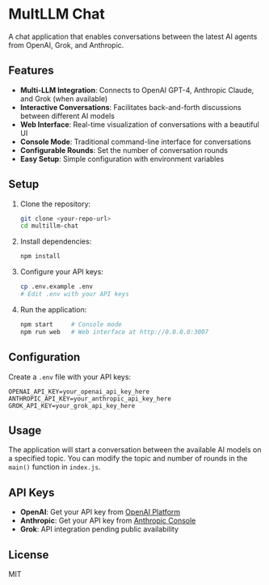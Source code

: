 # MultLLM Chat

A chat application that enables conversations between the latest AI agents from OpenAI, Grok, and Anthropic.

## Features

- **Multi-LLM Integration**: Connects to OpenAI GPT-4, Anthropic Claude, and Grok (when available)
- **Interactive Conversations**: Facilitates back-and-forth discussions between different AI models
- **Web Interface**: Real-time visualization of conversations with a beautiful UI
- **Console Mode**: Traditional command-line interface for conversations
- **Configurable Rounds**: Set the number of conversation rounds
- **Easy Setup**: Simple configuration with environment variables

## Setup

1. Clone the repository:
   ```bash
   git clone <your-repo-url>
   cd multillm-chat
   ```

2. Install dependencies:
   ```bash
   npm install
   ```

3. Configure your API keys:
   ```bash
   cp .env.example .env
   # Edit .env with your API keys
   ```

4. Run the application:
   ```bash
   npm start     # Console mode
   npm run web   # Web interface at http://0.0.0.0:3007
   ```

## Configuration

Create a `.env` file with your API keys:

```
OPENAI_API_KEY=your_openai_api_key_here
ANTHROPIC_API_KEY=your_anthropic_api_key_here
GROK_API_KEY=your_grok_api_key_here
```

## Usage

The application will start a conversation between the available AI models on a specified topic. You can modify the topic and number of rounds in the `main()` function in `index.js`.

## API Keys

- **OpenAI**: Get your API key from [OpenAI Platform](https://platform.openai.com/api-keys)
- **Anthropic**: Get your API key from [Anthropic Console](https://console.anthropic.com/)
- **Grok**: API integration pending public availability

## License

MIT